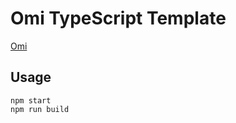 # Omi TypeScript Template

[Omi](https://tencent.github.io/omi/site/docs/index.html)

## Usage

```
npm start 
npm run build
```